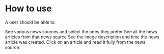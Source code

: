 # How to use

A user should be able to:

See various news sources and select the ones they prefer
See all the news articles from that news source
See the image description and time the news article was created.
Click on an article and read it fully from the news source.
